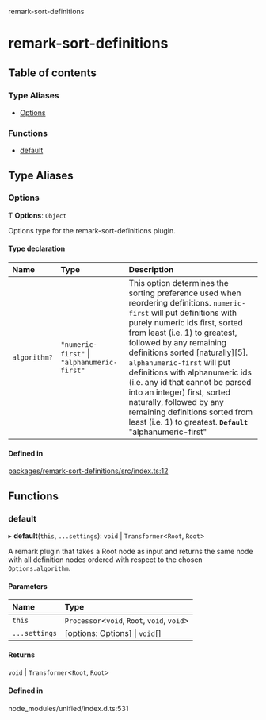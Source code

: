 remark-sort-definitions

# remark-sort-definitions

## Table of contents

### Type Aliases

- [Options](README.md#options)

### Functions

- [default](README.md#default)

## Type Aliases

### Options

Ƭ **Options**: `Object`

Options type for the remark-sort-definitions plugin.

#### Type declaration

| Name | Type | Description |
| :------ | :------ | :------ |
| `algorithm?` | ``"numeric-first"`` \| ``"alphanumeric-first"`` | This option determines the sorting preference used when reordering definitions. `numeric-first` will put definitions with purely numeric ids first, sorted from least (i.e. 1) to greatest, followed by any remaining definitions sorted [naturally][5]. `alphanumeric-first` will put definitions with alphanumeric ids (i.e. any id that cannot be parsed into an integer) first, sorted naturally, followed by any remaining definitions sorted from least (i.e. 1) to greatest. **`Default`** "alphanumeric-first" |

#### Defined in

[packages/remark-sort-definitions/src/index.ts:12](https://github.com/Xunnamius/unified-utils/blob/dcdf185/packages/remark-sort-definitions/src/index.ts#L12)

## Functions

### default

▸ **default**(`this`, `...settings`): `void` \| `Transformer`<`Root`, `Root`\>

A remark plugin that takes a Root node as input and returns the same node
with all definition nodes ordered with respect to the chosen
`Options.algorithm`.

#### Parameters

| Name | Type |
| :------ | :------ |
| `this` | `Processor`<`void`, `Root`, `void`, `void`\> |
| `...settings` | [options: Options] \| `void`[] |

#### Returns

`void` \| `Transformer`<`Root`, `Root`\>

#### Defined in

node_modules/unified/index.d.ts:531
